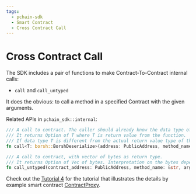 ```yaml
---
tags:
  - pchain-sdk
  - Smart Contract
  - Cross Contract Call
---
```


# Cross Contract Call

The SDK includes a pair of functions to make Contract-To-Contract internal calls:

- `call` and `call_untyped`

It does the obvious: to call a method in a specified Contract with the given arguments.

Related APIs in `pchain_sdk::internal`:

```rust
/// A call to contract. The caller should already know the data type of return value from the function call.
/// It returns Option of T where T is return value from the function. 
/// If data type T is different from the actual return value type of the function, None is returned.
fn call<T: borsh::BorshDeserialize>(address: PublicAddress, method_name: &str, arguments: Vec<u8>, value: u64) -> Option<T>;

/// A call to contract, with vector of bytes as return type.
/// It returns Option of Vec of bytes. Interpretation on the bytes depends on caller
fn call_untyped(contract_address: PublicAddress, method_name: &str, arguments: Vec<u8>, value: u64) -> Option<Vec<u8>>;
```
Check out the [Tutorial 4](/smart_contract_sdk/tutorial/chapter_4) for the tutorial that illustrates the details by example smart contract [ContractProxy](https://github.com/parallelchain-io/example-smart-contracts/blob/main/chapter_4/src/lib.rs).